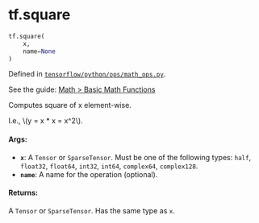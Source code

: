 <div itemscope itemtype="http://developers.google.com/ReferenceObject">
<meta itemprop="name" content="tf.square" />
<meta itemprop="path" content="Stable" />
</div>

# tf.square

``` python
tf.square(
    x,
    name=None
)
```



Defined in [`tensorflow/python/ops/math_ops.py`](https://www.tensorflow.org/code/tensorflow/python/ops/math_ops.py).

See the guide: [Math > Basic Math Functions](../../../api_guides/python/math_ops.md#Basic_Math_Functions)

Computes square of x element-wise.

I.e., \\(y = x * x = x^2\\).

#### Args:

* <b>`x`</b>: A `Tensor` or `SparseTensor`. Must be one of the following types: `half`,
    `float32`, `float64`, `int32`, `int64`, `complex64`, `complex128`.
* <b>`name`</b>: A name for the operation (optional).


#### Returns:

A `Tensor` or `SparseTensor`. Has the same type as `x`.